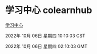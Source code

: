 # 学习中心 colearnhub
[学习中心](http://27.19.32.34:56308/colearnhub/)

2022年 10月 06日 星期四 10:10:03 CST

2022年 10月 06日 星期四 02:10:03 GMT
